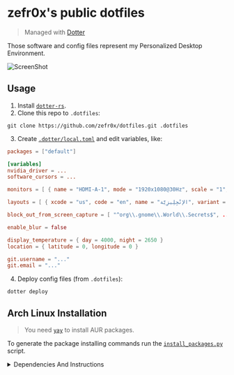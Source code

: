 # zefr0x's public dotfiles

> Managed with [Dotter](https://github.com/SuperCuber/dotter)

Those software and config files represent my Personalized Desktop Environment.

<!-- TODO: Update screenshot. -->

![ScreenShot](https://github.com/zefr0x/dotfiles/assets/65136727/7f795f3e-fb3c-451f-8966-a6a60fe1ad8a)

## Usage

1. Install [`dotter-rs`](https://aur.archlinux.org/packages/dotter-rs).
2. Clone this repo to `.dotfiles`:

```
git clone https://github.com/zefr0x/dotfiles.git .dotfiles
```

3. Create [`.dotter/local.toml`](.dotfiles/.dotter/local.toml) and edit variables, like:

```toml
packages = ["default"]

[variables]
nvidia_driver = ...
software_cursors = ...

monitors = [ { name = "HDMI-A-1", mode = "1920x1080@30Hz", scale = "1", bitdepth = "8", hdr=false, mirror = "HDMI-A-2", background_color = "#000000" }, ... ]

layouts = [ { xcode = "us", code = "en", name = "الإنْجِلِيزِيَّة", variant = ""}, ... ]

block_out_from_screen_capture = [ "^org\\.gnome\\.World\\.Secrets$", ... ]

enable_blur = false

display_temperature = { day = 4000, night = 2650 }
location = { latitude = 0, longitude = 0 }

git.username = "..."
git.email = "..."
```

4. Deploy config files (from `.dotfiles`):

```
dotter deploy
```

## Arch Linux Installation

> You need [`yay`](https://github.com/Jguer/yay#installation) to install AUR packages.

To generate the package installing commands run the [`install_packages.py`](./install_packages.py)
script.

<details>
<summary>Dependencies And Instructions</summary>

### GUI Applications

- [Alacritty](https://alacritty.org/)
- [SQliteBrowser](https://sqlitebrowser.org/)
- [D Spy](https://apps.gnome.org/app/org.gnome.dspy/)
- [mpv](https://mpv.io/)
  - [mpv-mpris](https://github.com/hoyon/mpv-mpris)
- [swayimg](https://github.com/artemsen/swayimg)
- [Easy Effects](https://github.com/wwmm/easyeffects)
- [Helvum](https://gitlab.freedesktop.org/pipewire/helvum)
- [Qalculate!](https://qalculate.github.io/)
- [zathura](https://pwmt.org/projects/zathura/)
  - [zathura-pdf-mupdf](https://pwmt.org/projects/zathura-pdf-mupdf/)
- [PCManFM](https://github.com/lxqt/pcmanfm-qt)
  - [gvfs](https://wiki.gnome.org/Projects/gvfs)
- [System Config Printer](https://github.com/OpenPrinting/system-config-printer)
- [Dialect](https://apps.gnome.org/app/app.drey.Dialect/)
- [Hieroglyphic](https://github.com/FineFindus/Hieroglyphic)
- [Characters](https://apps.gnome.org/Characters/)

### Desktop Environment

- [fuzzel](https://codeberg.org/dnkl/fuzzel)
  - [foxmarks](https://github.com/zefr0x/foxmarks)
- [network-manager-applet](https://gitlab.gnome.org/GNOME/network-manager-applet)
- [gnome-keyring](https://wiki.gnome.org/Projects/GnomeKeyring)
  - [Seahorse](https://wiki.gnome.org/Apps/Seahorse)
- [hyprpolkitagent](https://wiki.hyprland.org/Hypr-Ecosystem/hyprpolkitagent/)
- [greetd](https://git.sr.ht/~kennylevinsen/greetd)
  - [tuigreet](https://github.com/apognu/tuigreet)
- [swaybg](https://github.com/swaywm/swaybg)

#### Wayland

- [Niri](https://github.com/YaLTeR/niri)
  - [xwayland-satellite](https://github.com/Supreeeme/xwayland-satellite)
- [Hyprland](https://github.com/hyprwm/Hyprland)

- [uwsm](https://github.com/Vladimir-csp/uwsm)

- [xdg-desktop-portal-hyprland](https://github.com/hyprwm/xdg-desktop-portal-hyprland)
- [xdg-desktop-portal-gtk](https://github.com/flatpak/xdg-desktop-portal-gtk)
- [Waybar](https://github.com/Alexays/Waybar)
  - [lsof](https://github.com/lsof-org/lsof)
  - [power-profiles-daemon](https://gitlab.freedesktop.org/upower/power-profiles-daemon)
- [hyprpicker](https://github.com/hyprwm/hyprpicker)
- [hypridle](https://github.com/hyprwm/hypridle)
- [hyprlock](https://github.com/hyprwm/hyprlock)

<!-- TODO: Delete when/if ianny supports it. -->

- [wlsunset](https://sr.ht/~kennylevinsen/wlsunset/)
- [brightnessctl](https://github.com/Hummer12007/brightnessctl)
- [Satty](https://github.com/gabm/Satty)
  - [grim](https://sr.ht/~emersion/grim/)
  - [slurp](https://github.com/emersion/slurp)
- [SwayNotificationCenter](https://github.com/ErikReider/SwayNotificationCenter)
  - [ianny](https://github.com/zefr0x/ianny)

Enable things:

```sh
sudo systemctl enable greetd.service
systemctl --user enable hypridle.service waybar.service swaync.service hyprpolkitagent.service
```

You need to config `greetd` by editing `/etc/greetd/config.toml` to be

```
[terminal]
vt = 1

[default_session]
command = "tuigreet --remember --remember-user-session --user-menu --time"
user = "greeter"
```

To integrate gnome-keyring add those lines to `/etc/pam.d/greetd` and `/etc/pam.d/login`

```
auth       optional     pam_gnome_keyring.so
session    optional     pam_gnome_keyring.so auto_start
```

and add this line to `/etc/pam.d/passwd`

```
password	optional	pam_gnome_keyring.so
```

Edit the `UseIn` value in `/usr/share/xdg-desktop-portal/portals/gtk.portal` and
`/usr/share/xdg-desktop-portal/portals/gnome-keyring.portal` to include `Niri` and `Hyprland`:

```
UseIn=gnome;Niri;Hyprland
```

<!-- TODO: There should be a pacman hook for this. -->

> [!Note] You will need to do this everytime you update those two XDG portals.

Create a `~/Pictures` directiory for screenshots.

### Fonts

- [Noto Fonts](https://fonts.google.com/noto)
- [0xProto Nerd](https://www.nerdfonts.com/)
- [Nerd Fonts Ubuntu](https://www.nerdfonts.com/)
- [ttf-dejavu-ib](http://dejavu-fonts.org/wiki/Main_Page)
- [Adwaita Fonts](https://gitlab.gnome.org/GNOME/adwaita-fonts)
- [Amiri](https://www.amirifont.org/)

### Themes

#### Icons

- [Papirus Icon Theme](https://github.com/PapirusDevelopmentTeam/papirus-icon-theme)

#### UI

- [kvantum](https://github.com/tsujan/Kvantum)
- [adw-gtk3](https://github.com/lassekongo83/adw-gtk3)

Prefer dark theme for GTK-4:

```shell
gsettings set org.gnome.desktop.interface color-scheme prefer-dark
```

Set gtk3 theme:

```shell
gsettings set org.gnome.desktop.interface gtk-theme adw-gtk3-dark
```

**Flatpak allowed files:**

- `xdg-config/gtk-4.0:ro`
- `xdg-config/gtk-3.0:ro`
- `~/.dotfiles/de/gui/gtk:ro`
- `xdg-config/kdeglobals:ro`
- `xdg-config/Kvantum:ro`
- `~/.dotfiles/de/gui/qt/Kvantum:ro`

**Flatpak variables:**

- `QT_STYLE_OVERRIDE=Kvantum`

Or for the Breeze theme:

- `XDG_CURRENT_DESKTOP=KDE`
- `QT_STYLE_OVERRIDE=Breeze`

### CLI/TUI Applications/Tools

- [git](https://git-scm.com/)
  - [delta](https://github.com/dandavison/delta)
- [just](https://github.com/casey/just)
- [pastel](https://github.com/sharkdp/pastel)
- [presenterm](https://github.com/mfontanini/presenterm)

### CLI/TUI Utilities

<!-- TODO: Replace with `run0` after issues are fixed. -->

- [Open Doas](https://github.com/Duncaen/OpenDoas)
- [fd](https://github.com/sharkdp/fd)
- [zoxide](https://github.com/ajeetdsouza/zoxide)
- [lsd](https://github.com/lsd-rs/lsd)
- [ripgrep](https://github.com/BurntSushi/ripgrep)
- [dysk](https://github.com/Canop/dysk)
- [ripdrag](https://github.com/nik012003/ripdrag)
- [broot](https://github.com/Canop/broot)
- [hyperfine](https://github.com/sharkdp/hyperfine)
- [tokei](https://github.com/XAMPPRocky/tokei)
- [less](https://www.greenwoodsoftware.com/less/)
- [jless](https://github.com/PaulJuliusMartinez/jless)
- [skim](https://github.com/lotabout/skim)
- [onefetch](https://github.com/o2sh/onefetch)
- [nvtop](https://github.com/Syllo/nvtop)
- [htop](https://htop.dev/)
- [bandwhich](https://github.com/imsnif/bandwhich)
- [imagemagick](https://imagemagick.org/)

Configure `doas` by editing `/etc/doas.conf`:

```
permit setenv :wheel
```

> [!Note] The configuration file must end with a newline.

Now you can uninstall `sudo`:

```
doas pacman -Rnsdd sudo
```

Since the `br` shell function is custom, after restarting the shell, run that:

```
br --set-install-state refused
```

### Shell

- [fish](https://fishshell.com/)
  - [Tide](https://github.com/IlanCosman/tide)
- [dash](https://en.wikipedia.org/wiki/Debian_Almquist_shell)

### Text Editors

- [Helix](https://helix-editor.com/)
- [neovim](https://neovim.io/)
- [GNOME Text Editor](https://apps.gnome.org/TextEditor/)
- [Gtranslator](https://wiki.gnome.org/Apps/Gtranslator)

### Programming Languages Tools/Compilers/Interpreters/etc...

#### Rust

- [rustup](https://github.com/rust-lang/rustup)
  - [cargo-edit](https://github.com/killercup/cargo-edit)
  - [cargo-outdated](https://github.com/kbknapp/cargo-outdated)
  - [cargo-bloat](https://github.com/RazrFalcon/cargo-bloat)
  - [cargo-nextest](https://nexte.st/)
  - [cargo-show-asm](https://github.com/pacak/cargo-show-asm)
  - [cargo-depgraph](https://github.com/jplatte/cargo-depgraph)
  - [cargo-supply-chain](https://github.com/rust-secure-code/cargo-supply-chain)
  - [cargo-sort](https://github.com/DevinR528/cargo-sort)
- [mold](https://github.com/rui314/mold)

After installing it you need to run:

```shell
rustup default stable

rustup component add rust-analyzer
```

#### C/C++

- [base-devel](https://archlinux.org/packages/core/any/base-devel/)
- [Clang](https://clang.llvm.org/)
- [Flawfinder](https://dwheeler.com/flawfinder/)

#### Python

- [Python](https://www.python.org/)
- [uv](https://github.com/astral-sh/uv)

<!-- TODO: Delete `python-lsp-server` when `ruff` implements a full LSP. -->

- [Python LSP Server](https://github.com/python-lsp/python-lsp-server)
- [Ruff](https://github.com/astral-sh/ruff)

<!-- TODO: Delete when ruff ships Red Knot. -->

- [mypy](http://www.mypy-lang.org/)

#### JavaScript/TypeScript

- [Deno](https://deno.land/)

> [!Note] It includes most the tools needed for JS/TS.

#### LaTeX

- [texlive](https://archlinux.org/groups/x86_64/texlive/)
- [texlive-langarabic](https://archlinux.org/packages/extra/any/texlive-langarabic/)
- [texlive-langother](https://archlinux.org/packages/extra/any/texlive-langother/)
- [TexLab](https://github.com/latex-lsp/texlab)

#### Lua

- [lua-language-server](https://github.com/LuaLS/lua-language-server)

#### Other

- [Harper](https://writewithharper.com/) <sup>`Spelling Check`</sup>
- [VSCode CSS LanguageServer](https://github.com/microsoft/vscode/tree/main/extensions/css-language-features/server)
  <sup>`CSS`</sup>
- [VSCode HTML LanguageServer](https://github.com/microsoft/vscode/tree/main/extensions/html-language-features/server)
  <sup>`HTML`</sup>
- [VSCode jSON LanguageServer](https://github.com/microsoft/vscode/tree/main/extensions/json-language-features/server)
  <sup>`JSON`</sup>
- [YAML Language Server](https://github.com/redhat-developer/yaml-language-server)
  <sup>`YAML`</sup>
- [Taplo](https://taplo.tamasfe.dev/)
  <sup>`TOML`</sup>

</details>
